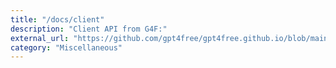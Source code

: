 ```yaml
---
title: "/docs/client"
description: "Client API from G4F:"
external_url: "https://github.com/gpt4free/gpt4free.github.io/blob/main/docs/client.md"
category: "Miscellaneous"
---
```

